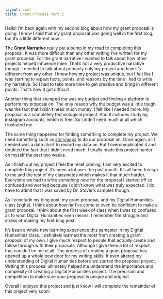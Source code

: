 ```yaml
---
layout: post
title: Grant Process Part 2
---
```


Hello! I’m back again with my second blog about how my grant proposal is going. I know I said that my grant proposal was going well in the first blog, but it’s a little different now.

The **[Grant Narrative](https://writingcenter.unc.edu/tips-and-tools/grant-proposals-or-give-me-the-money/)** really put a bump in my road to completing this proposal. It was more difficult than any other writing I’ve written for my grant proposal. For the grant narrative I wanted to talk about how other projects helped influence mine. That’s not a very productive narrative though. I needed to talk about primarily only my project and how it’s different from any other. I know how my project was unique, but I felt like I was starting to repeat facts, points, and reasons by the time I had to write my narrative. So I had to take more time to get creative and bring in different points. That’s how it got difficult 

Another thing that stumped me was my budget and finding a platform to perform my proposal on. The only reason why the budget was a little tough was the fact that I didn’t need much money. I felt like I needed more. My proposal is a completely technological project. And it includes studying instagram accounts, which is free. So I didn’t need much at all which frustrated me. 

The same thing happened for finding something to complete my project. We need something such as [storymaps](https://learn.arcgis.com/en/projects/get-started-with-story-maps/) to do our proposal on. Once again, all I needed was a data chart to record my data on. But I overcomplicated it and doubted the fact that I didn’t need much. I totally made this project harder on myself the past two weeks.

As I finish out my project I feel the relief coming. I am very excited to complete this project. It’s been a lot over the past month. It’s all been foreign to me and the rest of my classmates which makes it that much harder. Everytime we had to write something new for the proposal I started off so confused and worried because I didn’t know what was truly expected. I do have to admit that I was saved by Dr. Stover’s samples though. 

As I conclude my blog post, my grant proposal, and my Digital Humanities class (sighs), I think about how far I’ve come to even be confident to make a grant proposal. I think about the first week of class when I was so confused as to what Digital Humanities even means. I remember the struggle and stress of making my first blog post. 

It’s been a whole new learning experience this semester in my Digital Humanities class. I definitely learned the most from creating a grant proposal of my own. I give much respect to people that actually create and follow through with their proposals. Although I give them a lot of respect, that couldn’t be me at all. The process of creating a grant proposal has opened up a whole new door for my writing skills. It even altered my understanding of Digital Humanities before we started the proposal project. Writing this proposal ultimately helped me understand the importance and complexity of creating a Digital Humanities project. The precision and competition to make sure your proposal is unique and original. 

Overall I enjoyed this project and just know I will complete the remainder of this project very soon!

